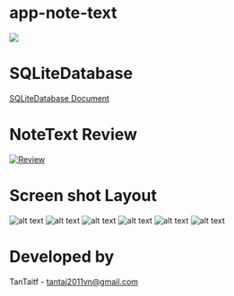 # app-note-text
<img src="https://github.com/favicon.ico"> 

# SQLiteDatabase
[SQLiteDatabase Document](https://developer.android.com/reference/android/database/sqlite/SQLiteDatabase)

# NoteText Review
[![Review](https://img.youtube.com/vi/GsMow8ThVjM/0.jpg)](https://www.youtube.com/watch?v=GsMow8ThVjM)

# Screen shot Layout
![alt text](https://github.com/TanTaitf/app-note-text-mysql/blob/master/screenshot/2017-10-01_13-42-12.png)
![alt text](https://github.com/TanTaitf/app-note-text-mysql/blob/master/screenshot/2017-10-01_13-42-41.png)
![alt text](https://github.com/TanTaitf/app-note-text-mysql/blob/master/screenshot/2017-10-01_14-02-39.png)
![alt text](https://github.com/TanTaitf/app-note-text-mysql/blob/master/screenshot/2017-10-01_13-43-04.png)
![alt text](https://github.com/TanTaitf/app-note-text-mysql/blob/master/screenshot/2017-10-01_14-00-56.png)
![alt text](https://github.com/TanTaitf/app-note-text-mysql/blob/master/screenshot/2017-10-01_14-01-26.png)

# Developed by

TanTaitf - tantaj2011vn@gmail.com
